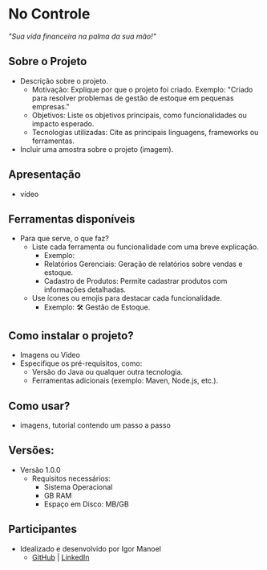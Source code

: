 # No Controle
*"Sua vida financeira na palma da sua mão!"*


## Sobre o Projeto
- Descrição sobre o projeto.
	- Motivação: Explique por que o projeto foi criado. Exemplo: "Criado para resolver problemas de gestão de estoque em pequenas empresas."
	- Objetivos: Liste os objetivos principais, como funcionalidades ou impacto esperado.
	- Tecnologias utilizadas: Cite as principais linguagens, frameworks ou ferramentas.
- Incluir uma amostra sobre o projeto (imagem).


## Apresentação
- vídeo


## Ferramentas disponíveis
- Para que serve, o que faz?
	- Liste cada ferramenta ou funcionalidade com uma breve explicação.
		- Exemplo:
		- Relatórios Gerenciais: Geração de relatórios sobre vendas e estoque.
		- Cadastro de Produtos: Permite cadastrar produtos com informações detalhadas.
	- Use ícones ou emojis para destacar cada funcionalidade.
		- Exemplo: 🛠️ Gestão de Estoque.


## Como instalar o projeto?
- Imagens ou Vídeo
- Especifique os pré-requisitos, como:
	- Versão do Java ou qualquer outra tecnologia.
	- Ferramentas adicionais (exemplo: Maven, Node.js, etc.).


## Como usar?
- imagens, tutorial contendo um passo a passo


## Versões:
- Versão 1.0.0
  - Requisitos necessários:
    - Sistema Operacional
    - GB RAM
    - Espaço em Disco: MB/GB


## Participantes
- Idealizado e desenvolvido por Igor Manoel
  - [GitHub](https://github.com/igormanoels) | [LinkedIn](https://www.linkedin.com/in/igor-manoel-de-santana-43ba2086/)
